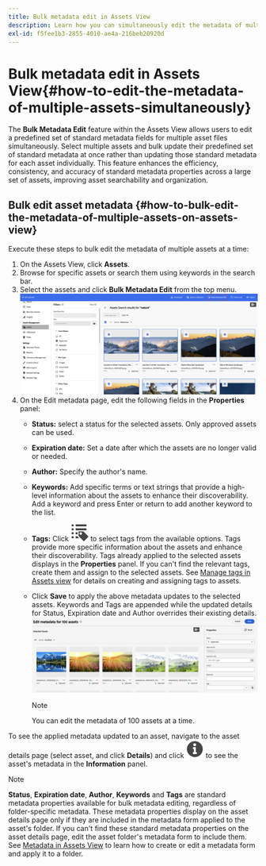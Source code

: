 ```yaml
---
title: Bulk metadata edit in Assets View
description: Learn how you can simultaneously edit the metadata of multiple assets available on the Assets View.
exl-id: f5fee1b3-2855-4010-ae4a-216beb20920d
---
```

# Bulk metadata edit in Assets View{#how-to-edit-the-metadata-of-multiple-assets-simultaneously}

The **Bulk Metadata Edit** feature within the Assets View allows users to edit a predefined set of standard metadata fields for multiple asset files simultaneously. Select multiple assets and bulk update their predefined set of standard metadata at once rather than updating those standard metadata for each asset individually. This feature enhances the efficiency, consistency, and accuracy of standard metadata properties across a large set of assets, improving asset searchability and organization.  

## Bulk edit asset metadata {#how-to-bulk-edit-the-metadata-of-multiple-assets-on-assets-view}

Execute these steps to bulk edit the metadata of multiple assets at a time:

1. On the Assets View, click **Assets**.
1. Browse for specific assets or search them using keywords in the search bar.   
1. Select the assets and click **Bulk Metadata Edit** from the top menu. 
![bulk-metadata-edit](/help/assets/assets/bulk-metadata-edit1.png)
1. On the Edit metadata page, edit the following fields in the **Properties** panel: 
    * **Status:** select a status for the selected assets. Only approved assets can be used.
    * **Expiration date:** Set a date after which the assets are no longer valid or needed. 
    * **Author:** Specify the author's name.
    * **Keywords:** Add specific terms or text strings that provide a high-level information about the assets to enhance their discoverability. Add a keyword and press Enter or return to add another keyword to the list.
    * **Tags:** Click ![tags icon](/help/assets/assets/tags-icon.svg) to select tags from the available options. Tags provide more specific information about the assets and enhance their discoverability. Tags already applied to the selected assets displays in the **Properties** panel. If you can't find the relevant tags, create them and assign to the selected assets. See [Manage tags in Assets view](/help/assets/tagging-management-assets-view.md) for details on creating and assigning tags to assets.
    * Click **Save** to apply the above metadata updates to the selected assets. Keywords and Tags are appended while the updated details for Status, Expiration date and Author overrides their existing details. 
    ![save-bulk-metadata-edit-properties](/help/assets/assets/save-bulk-metadata-edit-properties2.png)

        >[!NOTE]
        >
        >You can edit the metadata of 100 assets at a time.

To see the applied metadata updated to an asset, navigate to the asset details page (select asset, and click **Details**) and click ![](/help/assets/assets/info-icon-solid-black.svg) to see the asset's metadata in the **Information** panel. 

>[!NOTE]
>
>**Status**, **Expiration date**, **Author**, **Keywords** and **Tags** are standard metadata properties available for bulk metadata editing, regardless of folder-specific metadata. These metadata properties display on the asset details page only if they are included in the metadata form applied to the asset's folder. If you can't find these standard metadata properties on the asset details page, edit the asset folder's metadata form to include them. See [Metadata in Assets View](/help/assets/metadata-assets-view.md) to learn how to create or edit a metadata form and apply it to a folder.
